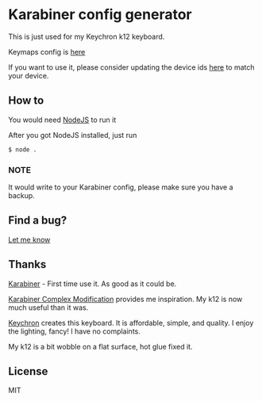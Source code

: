 # Karabiner config generator

This is just used for my Keychron k12 keyboard.

Keymaps config is [here](https://github.com/klauszhang/key-layout/blob/master/config.js)

If you want to use it, please consider updating the device ids [here](https://github.com/klauszhang/key-layout/blob/master/index.js#L19) to match your device.

## How to

You would need [NodeJS](https://nodejs.org/) to run it

After you got NodeJS installed, just run

```bash
$ node .
```

### NOTE

It would write to your Karabiner config, please make sure you have a backup.

## Find a bug?

[Let me know](https://github.com/klauszhang/key-layout/issues/new)

## Thanks

[Karabiner](https://karabiner-elements.pqrs.org/) - First time use it. As good as it could be.

[Karabiner Complex Modification](https://genesy.github.io/karabiner-complex-rules-generator/) provides me inspiration. My k12 is now much useful than it was.

[Keychron](https://www.keychron.com/) creates this keyboard. It is affordable, simple, and quality. I enjoy the lighting, fancy! I have no complaints.

My k12 is a bit wobble on a flat surface, hot glue fixed it.

## License

MIT
